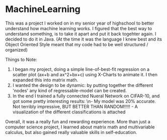 # MachineLearning

This was a project I worked on in my senior year of highschool to better understand how machine learning works.
I figured that the best way to understand something, is to take it apart and put it back togehter again.
I decided to do it in Java. (At the time it was the language I knew best and its Object Oriented Style meant that my code had to be well structured / organized)

Things to Note: 
  1. I began my project, doing a simple line-of-best-fit regression on a scatter plot (ax+b and ax^2+bx+c) using X-Charts to animate it. I then expanded this into matrix math.
  2. I wanted the design to be dynamic: by putting together the different 'nodes' any kind of regressable-model can be created.
  3. In the end I trained a fully connected Nueral Network on CIFAR-10, and got some pretty interesting results:
    \n- My model was 20% accurate. Not terribly impressive, BUT BETTER THAN RANDOM!!!!!
    - A visualization of the different classifications is attached
    
Overall, it was a really fun and rewarding experience. More than just a computer science project, I learned about matrix math and multivariable calculus, but also gained really valuable skills in self-education.
